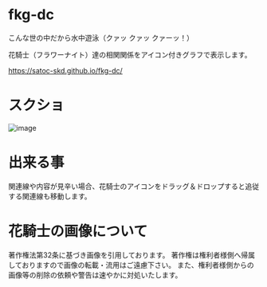 # fkg-dc
こんな世の中だから水中遊泳（クァッ クァッ クァーッ！）

花騎士（フラワーナイト）達の相関関係をアイコン付きグラフで表示します。

https://satoc-skd.github.io/fkg-dc/

# スクショ
![image](https://user-images.githubusercontent.com/60491001/93353723-34de4500-f877-11ea-883f-4b0b11dd92ae.png)

# 出来る事
関連線や内容が見辛い場合、花騎士のアイコンをドラッグ＆ドロップすると追従する関連線も移動します。

# 花騎士の画像について
著作権法第32条に基づき画像を引用しております。
著作権は権利者様側へ帰属しておりますので画像の転載・流用はご遠慮下さい。
また、権利者様側からの画像等の削除の依頼や警告は速やかに対処いたします。
